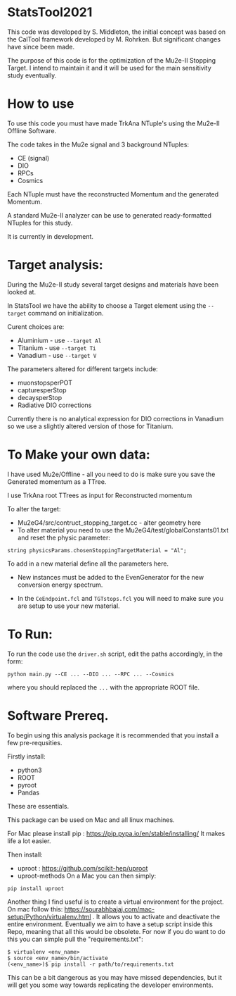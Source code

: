 # StatsTool2021

This code was developed by S. Middleton, the initial concept was based on the CalTool framework developed by M. Rohrken. But significant changes have since been made.

The purpose of this code is for the optimization of the Mu2e-II Stopping Target. I intend to maintain it and it will be used for the main sensitivity study eventually.

# How to use

To use this code you must have made TrkAna NTuple's using the Mu2e-II Offline Software.

The code takes in the Mu2e signal and 3 background NTuples:

* CE (signal)
* DIO
* RPCs
* Cosmics

Each NTuple must have the reconstructed Momentum and the generated Momentum.

A standard Mu2e-II analyzer can be use to generated ready-formatted NTuples for this study.

It is currently in development.

# Target analysis:

During the Mu2e-II study several target designs and materials have been looked at.

In StatsTool we have the ability to choose a Target element using the ```--target``` command on initialization.

Curent choices are:

* Aluminium - use ```--target Al```
* Titanium - use ```--target Ti```
* Vanadium - use ```--target V```

The parameters altered for different targets include:

* muonstopsperPOT
* capturesperStop
* decaysperStop
* Radiative DIO corrections

Currently there is no analytical expression for DIO corrections in Vanadium so we use a slightly altered version of those for Titanium.

# To Make your own data:

I have used Mu2e/Offline - all you need to do is make sure you save the Generated momentum as a TTree.

I use TrkAna root TTrees as input for Reconstructed momentum

To alter the target:

* Mu2eG4/src/contruct_stopping_target.cc - alter geometry here
* To alter material you need to use the Mu2eG4/test/globalConstants01.txt and reset the physic parameter:

```string physicsParams.chosenStoppingTargetMaterial = "Al";```

To add in a new material define all the parameters here.

* New instances must be added to the EvenGenerator for the new conversion energy spectrum.

* In the ```CeEndpoint.fcl``` and ```TGTstops.fcl``` you will need to make sure you are setup to use your new material.

# To Run:

To run the code use the ```driver.sh``` script, edit the paths accordingly, in the form:

```python main.py --CE ... --DIO ... --RPC ... --Cosmics```

where you should replaced the ```...``` with the appropriate ROOT file.

# Software Prereq.

To begin using this analysis package it is recommended that you install a few pre-requsities.

Firstly install:
* python3
* ROOT
* pyroot
* Pandas

These are essentials.

This package can be used on Mac and all linux machines.

For Mac please install pip : https://pip.pypa.io/en/stable/installing/ It makes life a lot easier.

Then install:

 * uproot : https://github.com/scikit-hep/uproot
 * uproot-methods
On a Mac you can then simply:

```
pip install uproot
```

Another thing I find useful is to create a virtual environment for the project. On mac follow this: https://sourabhbajaj.com/mac-setup/Python/virtualenv.html . It allows you to activate and deactivate the entire environment. Eventually we aim to have a setup script inside this Repo, meaning that all this would be obsolete. For now if you do want to do this you can simple pull the "requirements.txt":

```
$ virtualenv <env_name>
$ source <env_name>/bin/activate
(<env_name>)$ pip install -r path/to/requirements.txt

```

This can be a bit dangerous as you may have missed dependencies, but it will get you some way towards replicating the developer environments.
